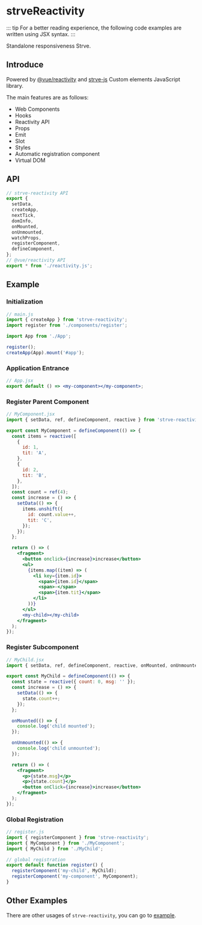 # strveReactivity

::: tip
For a better reading experience, the following code examples are written using JSX syntax.
:::

Standalone responsiveness Strve.

## Introduce

Powered by [@vue/reactivity](https://github.com/vuejs/core/tree/main/packages/reactivity) and [strve-js](https://github.com/strveJs/strve) Custom elements JavaScript library.

The main features are as follows:

- Web Components
- Hooks
- Reactivity API
- Props
- Emit
- Slot
- Styles
- Automatic registration component
- Virtual DOM

## API

```js
// strve-reactivity API
export {
  setData,
  createApp,
  nextTick,
  domInfo,
  onMounted,
  onUnmounted,
  watchProps,
  registerComponent,
  defineComponent,
};
// @vue/reactivity API
export * from './reactivity.js';
```

## Example

### Initialization

```js
// main.js
import { createApp } from 'strve-reactivity';
import register from './components/register';

import App from './App';

register();
createApp(App).mount('#app');
```

### Application Entrance

```jsx
// App.jsx
export default () => <my-component></my-component>;
```

### Register Parent Component

```jsx
// MyComponent.jsx
import { setData, ref, defineComponent, reactive } from 'strve-reactivity';

export const MyComponent = defineComponent(() => {
  const items = reactive([
    {
      id: 1,
      tit: 'A',
    },
    {
      id: 2,
      tit: 'B',
    },
  ]);
  const count = ref(4);
  const increase = () => {
    setData(() => {
      items.unshift({
        id: count.value++,
        tit: 'C',
      });
    });
  };

  return () => (
    <fragment>
      <button onclick={increase}>increase</button>
      <ul>
        {items.map((item) => (
          <li key={item.id}>
            <span>{item.id}</span>
            <span>-</span>
            <span>{item.tit}</span>
          </li>
        ))}
      </ul>
      <my-child></my-child>
    </fragment>
  );
});
```

### Register Subcomponent

```jsx
// MyChild.jsx
import { setData, ref, defineComponent, reactive, onMounted, onUnmounted } from 'strve-reactivity';

export const MyChild = defineComponent(() => {
  const state = reactive({ count: 0, msg: '' });
  const increase = () => {
    setData(() => {
      state.count++;
    });
  };

  onMounted(() => {
    console.log('child mounted');
  });

  onUnmounted(() => {
    console.log('child unmounted');
  });

  return () => (
    <fragment>
      <p>{state.msg}</p>
      <p>{state.count}</p>
      <button onClick={increase}>increase</button>
    </fragment>
  );
});
```

### Global Registration

```js
// register.js
import { registerComponent } from 'strve-reactivity';
import { MyComponent } from './MyComponent';
import { MyChild } from './MyChild';

// global registration
export default function register() {
  registerComponent('my-child', MyChild);
  registerComponent('my-component', MyComponent);
}
```

## Other Examples

There are other usages of `strve-reactivity`, you can go to [example](https://github.com/strveJs/strve-reactivity/tree/main/example).
